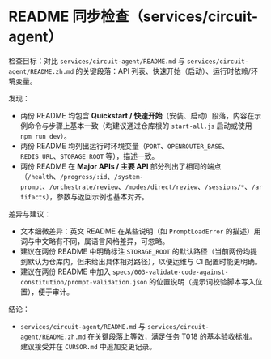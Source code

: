 # README 同步检查（services/circuit-agent）

检查目标：对比 `services/circuit-agent/README.md` 与 `services/circuit-agent/README.zh.md` 的关键段落：API 列表、快速开始（启动）、运行时依赖/环境变量。

发现：

- 两份 README 均包含 **Quickstart / 快速开始**（安装、启动）段落，内容在示例命令与步骤上基本一致（均建议通过仓库根的 `start-all.js` 启动或使用 `npm run dev`）。
- 两份 README 均列出运行时环境变量（`PORT`、`OPENROUTER_BASE`、`REDIS_URL`、`STORAGE_ROOT` 等），描述一致。
- 两份 README 在 **Major APIs / 主要 API** 部分列出了相同的端点（`/health`、`/progress/:id`、`/system-prompt`、`/orchestrate/review`、`/modes/direct/review`、`/sessions/*`、`/artifacts`），参数与返回示例也基本对齐。

差异与建议：

- 文本细微差异：英文 README 在某些说明（如 `PromptLoadError` 的描述）用词与中文略有不同，属语言风格差异，可忽略。
- 建议在两份 README 中明确标注 `STORAGE_ROOT` 的默认路径（当前两份均提到默认为仓库内，但未给出具体相对路径），以便运维与 CI 配置时能更明确。
- 建议在两份 README 中加入 `specs/003-validate-code-against-constitution/prompt-validation.json` 的位置说明（提示词校验脚本写入位置），便于审计。

结论：

- `services/circuit-agent/README.md` 与 `services/circuit-agent/README.zh.md` 在关键段落上等效，满足任务 T018 的基本验收标准。建议接受并在 `CURSOR.md` 中追加变更记录。


